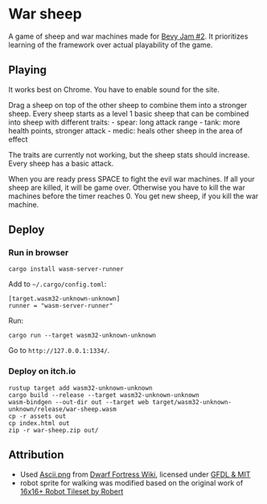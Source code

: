 
# War sheep

A game of sheep and war machines made for [Bevy Jam #2](https://itch.io/jam/bevy-jam-2). It prioritizes learning of the framework over actual playability of the game.

## Playing

It works best on Chrome. You have to enable sound for the site.

Drag a sheep on top of the other sheep to combine them into a stronger sheep. Every sheep starts as a level 1 basic sheep that can be combined into sheep with different traits:
	- spear: long attack range
	- tank: more health points, stronger attack
	- medic: heals other sheep in the area of effect


The traits are currently not working, but the sheep stats should increase. Every sheep has a basic attack.

When you are ready press SPACE to fight the evil war machines. If all your sheep are killed, it will be game over. Otherwise you have to kill the war machines before the timer reaches 0. You get new sheep, if you kill the war machine.

## Deploy

### Run in browser
```
cargo install wasm-server-runner 
```

Add to `~/.cargo/config.toml`:
```
[target.wasm32-unknown-unknown]
runner = "wasm-server-runner"
```

Run:
```
cargo run --target wasm32-unknown-unknown
```

Go to `http://127.0.0.1:1334/`.

### Deploy on itch.io
```
rustup target add wasm32-unknown-unknown 
cargo build --release --target wasm32-unknown-unknown 
wasm-bindgen --out-dir out --target web target/wasm32-unknown-unknown/release/war-sheep.wasm
cp -r assets out
cp index.html out
zip -r war-sheep.zip out/
```

## Attribution
- Used [Ascii.png](./assets/Ascii.png) from [Dwarf Fortress Wiki](https://dwarffortresswiki.org/Tileset_repository#Herrbdog_7x7_tileset.gif), licensed under [GFDL & MIT](https://dwarffortresswiki.org/index.php/Dwarf_Fortress_Wiki:Copyrights)
- robot sprite for walking was modified based on the original work of [16x16+ Robot Tileset by Robert](https://0x72.itch.io/16x16-robot-tileset)
